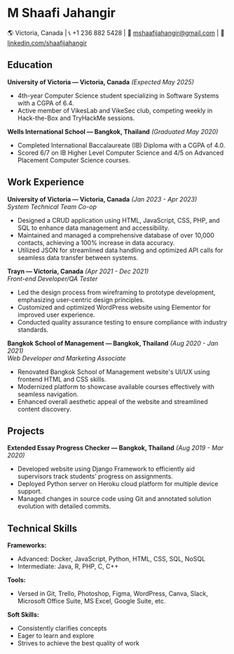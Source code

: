 # M Shaafi Jahangir

🌎 Victoria, Canada | 📞 +1 236 882 5428 | 📧 mshaafijahangir@gmail.com | 🔗 [linkedin.com/shaafijahangir](https://www.linkedin.com/in/m-shaafi-jahangir/)

## Education

**University of Victoria — Victoria, Canada** *(Expected May 2025)*  
- 4th-year Computer Science student specializing in Software Systems with a CGPA of 6.4.
- Active member of VikesLab and VikeSec club, competing weekly in Hack-the-Box and TryHackMe sessions.

**Wells International School — Bangkok, Thailand** *(Graduated May 2020)*  
- Completed International Baccalaureate (IB) Diploma with a CGPA of 4.0.
- Scored 6/7 on IB Higher Level Computer Science and 4/5 on Advanced Placement Computer Science courses.

## Work Experience

**University of Victoria — Victoria, Canada** *(Jan 2023 - Apr 2023)*  
*System Technical Team Co-op*
- Designed a CRUD application using HTML, JavaScript, CSS, PHP, and SQL to enhance data management and accessibility.
- Maintained and managed a comprehensive database of over 10,000 contacts, achieving a 100% increase in data accuracy.
- Utilized JSON for streamlined data handling and optimized API calls for seamless data transfer between systems.

**Trayn — Victoria, Canada** *(Apr 2021 - Dec 2021)*  
*Front-end Developer/QA Tester*
- Led the design process from wireframing to prototype development, emphasizing user-centric design principles.
- Customized and optimized WordPress website using Elementor for improved user experience.
- Conducted quality assurance testing to ensure compliance with industry standards.

**Bangkok School of Management — Bangkok, Thailand** *(Aug 2020 - Jan 2021)*  
*Web Developer and Marketing Associate*
- Renovated Bangkok School of Management website's UI/UX using frontend HTML and CSS skills.
- Modernized platform to showcase available courses effectively with seamless navigation.
- Enhanced overall aesthetic appeal of the website and streamlined content discovery.

## Projects

**Extended Essay Progress Checker — Bangkok, Thailand** *(Aug 2019 - Mar 2020)*  
- Developed website using Django Framework to efficiently aid supervisors track students’ progress on assignments.
- Deployed Python server on Heroku cloud platform for multiple device support.
- Managed changes in source code using Git and annotated solution evolution with detailed commits.

## Technical Skills

**Frameworks:**  
- Advanced: Docker, JavaScript, Python, HTML, CSS, SQL, NoSQL
- Intermediate: Java, R, PHP, C, C++

**Tools:**  
- Versed in Git, Trello, Photoshop, Figma, WordPress, Canva, Slack, Microsoft Office Suite, MS Excel, Google Suite, etc.

**Soft Skills:**  
- Consistently clarifies concepts
- Eager to learn and explore
- Strives to achieve the best quality of work
